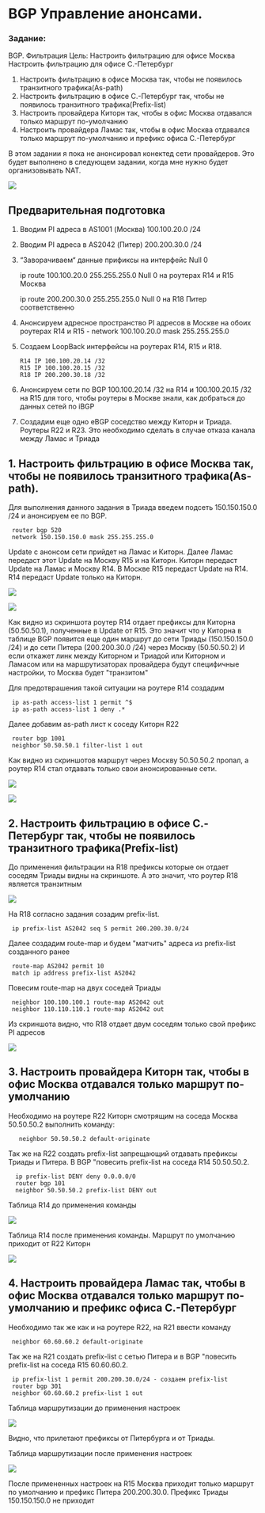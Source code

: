 #  BGP Управление анонсами.

###  Задание:

BGP. Фильтрация
Цель: Настроить фильтрацию для офисе Москва
Настроить фильтрацию для офисе С.-Петербург


1. Настроить фильтрацию в офисе Москва так, чтобы не появилось транзитного трафика(As-path)
2. Настроить фильтрацию в офисе С.-Петербург так, чтобы не появилось транзитного трафика(Prefix-list)
3. Настроить провайдера Киторн так, чтобы в офис Москва отдавался только маршрут по-умолчанию
4. Настроить провайдера Ламас так, чтобы в офис Москва отдавался только маршрут по-умолчанию и префикс офиса С.-Петербург

В этом задании я пока не анонсировал конектед сети провайдеров. Это будет выполнено в следующем задании, когда мне нужно будет организовывать NAT.

 ![](Shema.png)

## Предварительная подготовка

1.	Вводим PI адреса в AS1001 (Москва) 100.100.20.0 /24
	
2.	Вводим PI адреса в AS2042 (Питер) 200.200.30.0 /24

3.	“Заворачиваем“ данные прификсы на интерфейс Null 0 
	 
	   
	   ip route 100.100.20.0 255.255.255.0 Null 0 на роутерах R14 и R15 Москва 
	   
	   ip route 200.200.30.0 255.255.255.0 Null 0 на R18 Питер соответственно
	   
4.	Анонсируем адресное пространство PI адресов в Москве на обоих роутерах R14 и R15 - network 100.100.20.0 mask 255.255.255.0
	
5.	Создаем LoopBack интерфейсы на роутерах R14, R15 и R18. 

        R14 IP 100.100.20.14 /32
        R15 IP 100.100.20.15 /32 
        R18 IP 200.200.30.18 /32
6.	Анонсируем сети по BGP 100.100.20.14 /32 на R14 и 100.100.20.15 /32 на R15 для того, чтобы роутеры в Москве знали, как добраться до данных сетей по iBGP
	
7.	Создадим еще одно eBGP соседство между Киторн и Триада. Роутеры R22 и R23.  Это необходимо сделать в случае отказа канала между Ламас и Триада


## 1. Настроить фильтрацию в офисе Москва так, чтобы не появилось транзитного трафика(As-path).

Для выполнения данного задания в Триада введем подсеть 150.150.150.0 /24 и анонсируем ее по BGP. 

     router bgp 520
     network 150.150.150.0 mask 255.255.255.0
     
 Update с анонсом сети прийдет на Ламас и Киторн. Далее Ламас передаст этот Update на Москву R15 и на Киторн. Киторн передаст Update на Ламас и Москву R14. В Москве R15 передаст Update на R14. R14 передаст Update только на Киторн. 
 
 ![](R14.png)
 
 ![](R22.png)
 
Как видно из скриншота роутер R14 отдает префиксы для Киторна (50.50.50.1), полученные в Update от R15. Это значит что у Киторна в таблице BGP появится еще один маршрут до сети Триады (150.150.150.0 /24) и до сети Питера (200.200.30.0 /24) через Москву (50.50.50.2) И если откажет линк между Киторном и Триадой или Киторном и Ламасом или на маршрутизаторах провайдера будут специфичные настройки, то Москва будет "транзитом" 

Для предотврашения такой ситуации на роутере R14 создадим

     ip as-path access-list 1 permit ^$
     ip as-path access-list 1 deny .*
     
Далее добавим as-path лист к соседу Киторн R22

     router bgp 1001
     neighbor 50.50.50.1 filter-list 1 out
     
Как видно из скриншотов маршрут через Москву 50.50.50.2 пропал, а роутер R14 стал отдавать только свои анонсированные сети.

![](R22_2.png)

![](R14_2.png)

 
 
## 2. Настроить фильтрацию в офисе С.-Петербург так, чтобы не появилось транзитного трафика(Prefix-list)

До применения фильтрации на R18 префиксы которые он отдает соседям Триады видны на скриншоте. А это значит, что роутер R18 является транзитным

![](R18_2.png)  

На R18 согласно задания созадим prefix-list.

     ip prefix-list AS2042 seq 5 permit 200.200.30.0/24
     
Далее создадим route-map и будем "матчить" адреса из prefix-list созданного ранее

     route-map AS2042 permit 10
     match ip address prefix-list AS2042
     
Повесим route-map на двух соседей Триады
     
     neighbor 100.100.100.1 route-map AS2042 out
     neighbor 110.110.110.1 route-map AS2042 out
     
Из скриншота видно, что R18 отдает двум соседям только свой префикс PI адресов

 ![](R18.png)    


## 3. Настроить провайдера Киторн так, чтобы в офис Москва отдавался только маршрут по-умолчанию

Необходимо на роутере R22 Киторн смотрящим на соседа Москва 50.50.50.2 выполнить команду:
    
       neighbor 50.50.50.2 default-originate 
 
 Так же на R22 создать prefix-list запрещающий отдавать префиксы Триады и Питера. В BGP "повесить prefix-list на соседа R14 50.50.50.2.
 
      ip prefix-list DENY deny 0.0.0.0/0
      router bgp 101
      neighbor 50.50.50.2 prefix-list DENY out
       
 Таблица R14 до применения команды
 
  ![](R14_3.png) 
  
 Таблица R14 после применения команды. Маршрут по умолчанию приходит от R22 Киторн
 
  ![](R14_4.png) 

## 4. Настроить провайдера Ламас так, чтобы в офис Москва отдавался только маршрут по-умолчанию и префикс офиса С.-Петербург

Необходимо так же как и на роутере R22, на R21 ввести команду

     neighbor 60.60.60.2 default-originate 
     
Так же на R21 создать prefix-list с сетью Питера и в BGP "повесить prefix-list на соседа R15 60.60.60.2. 

     ip prefix-list 1 permit 200.200.30.0/24 - создаем prefix-list
     router bgp 301
     neighbor 60.60.60.2 prefix-list 1 out
 
 Таблица маршрутизации до применения настроек
 
   ![](R15.png) 
   
 Видно, что прилетают префиксы от Питербурга и от Триады.  
 
 
 Таблица маршрутизации после применения настроек
 
   ![](R15_2.png) 
   
  После примененных настроек на R15 Москва приходит только маршрут по умолчанию и префикс Питера 200.200.30.0.  Префикс Триады 150.150.150.0 не приходит  

